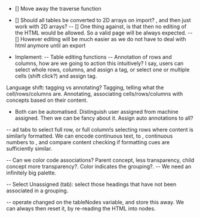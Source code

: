

- [] Move away the traverse function
- [] Should all tables be converted to 2D arrays on import? , and then just work with 2D arrays?
-- [] One thing against, is that then no editing of the HTML would be allowed. So a valid page will be always expected.
-- [] However editing will be much easier as we do not have to deal with html anymore until an export

- Implement:
-- Table editing functions
-- Annotation of rows and columns, how are we going to action this intuitively?
I say, users can select whole rows, columns, and assign a tag, or select one or multiple cells (shift click?) and assign tag.

Language shift: tagging vs annotating?
Tagging, telling what the cell/rows/columns are.
Annotating, associating cells/rows/columns with concepts based on their content.

- Both can be automatised. Distinguish user assigned from machine assigned. Then we can be fancy about it. Assign auto annotations to all?


-- ad tabs to select full row, or full column!s
selecting rows where content is similarly formatted. We can encode continuous text, to <text>, continuous numbers to <number>,
and compare content checking if formatting cues are sufficiently similar.

-- Can we color code associations? Parent concept, less transparency, child concept more transparency?. Color indicates the grouping?.
-- We need an infinitely big palette.

-- Select Unassigned (tab): select those headings that have not been associated in a grouping.

-- operate changed on the tableNodes variable, and store this away. We can always then reset it, by re-reading the HTML into nodes.
